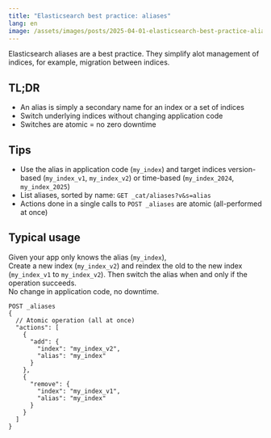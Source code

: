 ```yaml
---
title: "Elasticsearch best practice: aliases"
lang: en
image: /assets/images/posts/2025-04-01-elasticsearch-best-practice-aliases/aliases.png
---
```


Elasticsearch aliases are a best practice. They simplify alot management of indices, for example, migration between indices.

## TL;DR

- An alias is simply a secondary name for an index or a set of indices
- Switch underlying indices without changing application code
- Switches are atomic = no zero downtime

## Tips

- Use the alias in application code (`my_index`) and target indices version-based (`my_index_v1`, `my_index_v2`) or time-based (`my_index_2024`, `my_index_2025`)
- List aliases, sorted by name: `GET _cat/aliases?v&s=alias`
- Actions done in a single calls to `POST _aliases` are atomic (all-performed at once)

## Typical usage

Given your app only knows the alias (`my_index`),   
Create a new index (`my_index_v2`) and reindex the old to the new index (`my_index_v1` to `my_index_v2`). 
Then switch the alias when and only if the operation succeeds.  
No change in application code, no downtime.

```
POST _aliases
{
  // Atomic operation (all at once)
  "actions": [
    {
      "add": {
        "index": "my_index_v2",
        "alias": "my_index"
      }
    },
    {
      "remove": {
        "index": "my_index_v1",
        "alias": "my_index"
      }
    }
  ]
}
```
